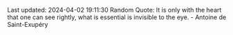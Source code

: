 Last updated: 2024-04-02 19:11:30
Random Quote: It is only with the heart that one can see rightly, what is essential is invisible to the eye. - Antoine de Saint-Exupéry
